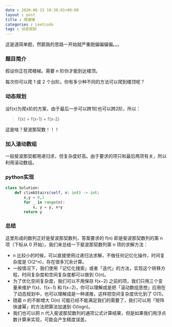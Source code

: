 ```yaml
---
date : 2020-06-13 10:30:01+00:00
layout : post
title : 爬楼梯
categories : Leetcode
tags : 动态规划
---
```


这是道简单题，然鹅我的思路一开始就严重跑偏偏偏偏。。。

### 题目简介

假设你正在爬楼梯。需要 n 阶你才能到达楼顶。

每次你可以爬 1 或 2 个台阶。你有多少种不同的方法可以爬到楼顶呢？

### 动态规划
设f(x)为爬x阶的方案，由于最后一步可以跨1阶也可以跨2阶，所以：
> f(x) = f(x-1) + f(x-2)

这是啥？斐波那契数！！！

### 加入滚动数组
一般斐波那契都用递归求，但复杂度好高。由于要求的项只和最后两项有关，所以利用滚动数组。

### python实现
```python
class Solution:
    def climbStairs(self, n: int) -> int:
        x,y = 0,1
        for _ in range(n):
            x, y = y, x+y
        return y
```

### 总结

这里形成的数列正好是斐波那契数列，答案要求的 f(n) 即是斐波那契数列的第 n 项（下标从 0 开始）。我们来总结一下斐波那契数列第 n 项的求解方法：

* n 比较小的时候，可以直接使用过递归法求解，不做任何记忆化操作，时间复杂度是 O(2^n)，存在很多冗余计算。
* 一般情况下，我们使用「记忆化搜索」或者「迭代」的方法，实现这个转移方程，时间复杂度和空间复杂度都可以做到 O(n)。
* 为了优化空间复杂度，我们可以不用保存 f(x−2) 之前的项，我们只用三个变量来维护 f(x)、f(x−1) 和 f(x−2)，你可以理解成是把「滚动数组思想」应用在了动态规划中，也可以理解成是一种递推，这样把空间复杂度优化到了 O(1)。
* 随着 n 的不断增大 O(n) 可能已经不能满足我们的需要了，我们可以用「矩阵快速幂」的方法把算法加速到 O(logn)。
* 我们也可以把 n 代入斐波那契数列的通项公式计算结果，但是如果我们用浮点数计算来实现，可能会产生精度误差。





